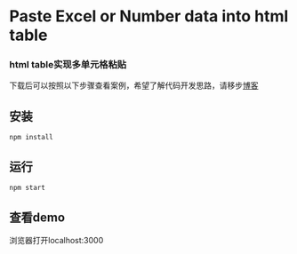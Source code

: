 # Paste Excel or Number data into html table
### html table实现多单元格粘贴
下载后可以按照以下步骤查看案例，希望了解代码开发思路，请移步[博客](http://blog.daisykoo.rezelchen.com/js/editabletable/)
## 安装

    npm install

## 运行

    npm start

## 查看demo
浏览器打开localhost:3000


